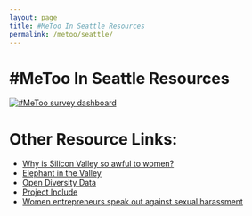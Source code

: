 ```yaml
---
layout: page
title: #MeToo In Seattle Resources
permalink: /metoo/seattle/
---
```


# #MeToo In Seattle Resources

<!-- Start Tableau blob -->
<div class='tableauPlaceholder' id='viz1516351909810' style='position: relative'><noscript><a href='#'><img alt='#MeToo survey dashboard ' src='https:&#47;&#47;public.tableau.com&#47;static&#47;images&#47;Me&#47;MeTooinSeattleTech&#47;MeToosurveydashboard&#47;1_rss.png' style='border: none' /></a></noscript><object class='tableauViz' style='display:none;'><param name='host_url' value='https%3A%2F%2Fpublic.tableau.com%2F' /> <param name='embed_code_version' value='3' /> <param name='site_root' value='' /><param name='name' value='MeTooinSeattleTech&#47;MeToosurveydashboard' /><param name='tabs' value='no' /><param name='toolbar' value='no' /><param name='static_image' value='https:&#47;&#47;public.tableau.com&#47;static&#47;images&#47;Me&#47;MeTooinSeattleTech&#47;MeToosurveydashboard&#47;1.png' /> <param name='animate_transition' value='yes' /><param name='display_static_image' value='yes' /><param name='display_spinner' value='yes' /><param name='display_overlay' value='yes' /><param name='display_count' value='yes' /></object></div><script type='text/javascript'>var divElement = document.getElementById('viz1516351909810');var vizElement = divElement.getElementsByTagName('object')[0];vizElement.style.width='820px';vizElement.style.height='1987px';var scriptElement = document.createElement('script');scriptElement.src = 'https://public.tableau.com/javascripts/api/viz_v1.js';vizElement.parentNode.insertBefore(scriptElement, vizElement);</script>
<!-- End Tableau blob -->

# Other Resource Links:

* [Why is Silicon Valley so awful to women?](https://www.theatlantic.com/magazine/archive/2017/04/why-is-silicon-valley-so-awful-to-women/517788/)
* [Elephant in the Valley](https://www.elephantinthevalley.com)
* [Open Diversity Data](http://opendiversitydata.org)
* [Project Include](http://projectinclude.org)
* [Women entrepreneurs speak out against sexual harassment](https://www.nytimes.com/2017/06/30/technology/women-entrepreneurs-speak-out-sexual-harassment.html)
